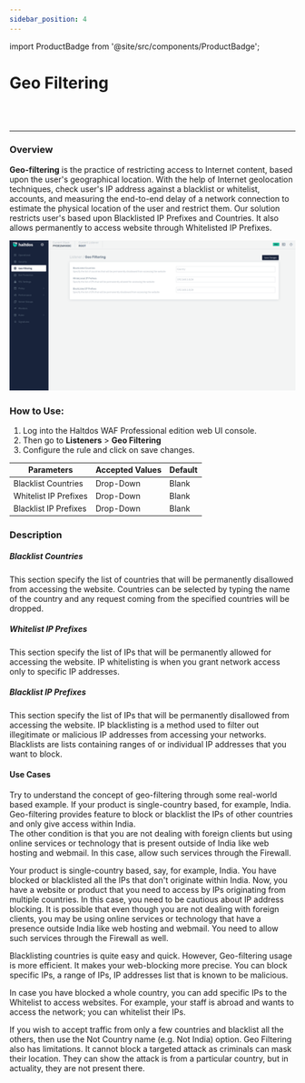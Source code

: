 ```yaml
---
sidebar_position: 4
---
```


import ProductBadge from '@site/src/components/ProductBadge';

# Geo Filtering

<ProductBadge />
<br />
<br />

---

### Overview

**Geo-filtering** is the practice of restricting access to Internet content, based upon the user's geographical location. With the help of Internet geolocation techniques, check user's IP address against a blacklist or whitelist, accounts, and measuring the end-to-end delay of a network connection to estimate the physical location of the user and restrict them.
Our solution restricts user's based upon Blacklisted IP Prefixes and Countries. It also allows permanently to access website through Whitelisted IP Prefixes.  

![geo_filtering](/img/pro-waf/docs/geo_filtering.png)

### How to Use:
1. Log into the Haltdos WAF Professional edition web UI console.
2. Then go to **Listeners** > **Geo Filtering**
3. Configure the rule and click on save changes.

   
| Parameters            | Accepted Values | Default |
|-----------------------|-----------------|---------|
| Blacklist Countries   | Drop-Down       | Blank   |
| Whitelist IP Prefixes | Drop-Down       | Blank   |
| Blacklist IP Prefixes | Drop-Down       | Blank   |
   

### Description  

##### **Blacklist Countries**
This section specify the list of countries that will be permanently disallowed from accessing the website. Countries can be selected by typing the name of the country and any request coming from the specified countries will be dropped.  

##### **Whitelist IP Prefixes**
This section specify the list of IPs that will be permanently allowed for accessing the website. IP whitelisting is when you grant network access only to specific IP addresses.  

##### **Blacklist IP Prefixes**
This section specify the list of IPs that will be permanently disallowed from accessing the website. IP blacklisting is a method used to filter out illegitimate or malicious IP addresses from accessing your networks. Blacklists are lists containing ranges of or individual IP addresses that you want to block.  

#### Use Cases

Try to understand the concept of geo-filtering through some real-world based example. If your product is single-country based, for example, India. Geo-filtering provides feature to block or blacklist the IPs of other countries and only give access within India.  
The other condition is that you are not dealing with foreign clients but using online services or technology that is present outside of India like web hosting and webmail. In this case, allow such services through the Firewall.  
 
Your product is single-country based, say, for example, India. You have blocked or blacklisted all the IPs that don't originate within India. Now, you have a website or product that you need to access by IPs originating from multiple countries. In this case, you need to be cautious about IP address blocking.
It is possible that even though you are not dealing with foreign clients, you may be using online services or technology that have a presence outside India like web hosting and webmail. You need to allow such services through the Firewall as well.
   
Blacklisting countries is quite easy and quick. However, Geo-filtering usage is more efficient. It makes your web-blocking more precise. You can block specific IPs, a range of IPs, IP addresses list that is known to be malicious.
   
In case you have blocked a whole country, you can add specific IPs to the Whitelist to access websites. For example, your staff is abroad and wants to access the network; you can whitelist their IPs.
   
If you wish to accept traffic from only a few countries and blacklist all the others, then use the Not Country name (e.g. Not India) option. Geo Filtering also has limitations. It cannot block a targeted attack as criminals can mask their location. They can show the attack is from a particular country, but in actuality, they are not present there.  
